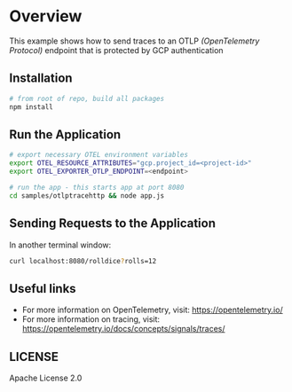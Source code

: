# Overview

This example shows how to send traces to an OTLP *(OpenTelemetry Protocol)* endpoint that is protected by GCP authentication

## Installation

```sh
# from root of repo, build all packages
npm install
```

## Run the Application

```sh
# export necessary OTEL environment variables
export OTEL_RESOURCE_ATTRIBUTES="gcp.project_id=<project-id>"
export OTEL_EXPORTER_OTLP_ENDPOINT=<endpoint>

# run the app - this starts app at port 8080
cd samples/otlptracehttp && node app.js
```

## Sending Requests to the Application

In another terminal window:

```sh
curl localhost:8080/rolldice?rolls=12
```

## Useful links
- For more information on OpenTelemetry, visit: <https://opentelemetry.io/>
- For more information on tracing, visit: <https://opentelemetry.io/docs/concepts/signals/traces/>

## LICENSE

Apache License 2.0
